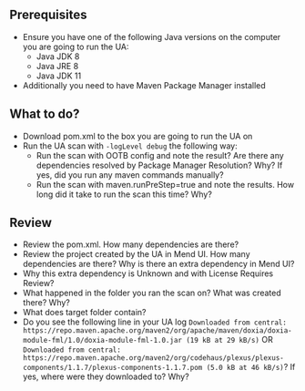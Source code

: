 ## Prerequisites
* Ensure you have one of the following Java versions on the computer you are going to run the UA: 
  * Java JDK 8
  * Java JRE 8
  * Java JDK 11
* Additionally you need to have Maven Package Manager installed 

## What to do?
* Download pom.xml to the box you are going to run the UA on
* Run the UA scan with `-logLevel debug` the following way:
  * Run the scan with OOTB config and note the result? Are there any dependencies resolved by Package Manager Resolution? Why? If yes, did you run any maven commands manually?
  * Run the scan with maven.runPreStep=true and note the results. How long did it take to run the scan this time? Why? 

## Review
* Review the pom.xml. How many dependencies are there?
* Review the project created by the UA in Mend UI. How many dependencies are there? Why is there an extra dependency in Mend UI?
* Why this extra dependency is Unknown and with License Requires Review? 
* What happened in the folder you ran the scan on? What was created there? Why?
* What does target folder contain?
* Do you see the following line in your UA log `Downloaded from central: https://repo.maven.apache.org/maven2/org/apache/maven/doxia/doxia-module-fml/1.0/doxia-module-fml-1.0.jar (19 kB at 29 kB/s)` OR `Downloaded from central: https://repo.maven.apache.org/maven2/org/codehaus/plexus/plexus-components/1.1.7/plexus-components-1.1.7.pom (5.0 kB at 46 kB/s)`? If yes, where were they downloaded to? Why? 

